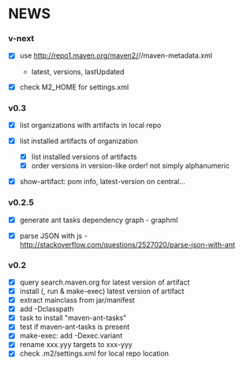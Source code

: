 
NEWS
====

### v-next

- [x] use http://repo1.maven.org/maven2/<org>/<artif>/maven-metadata.xml
    - latest, versions, lastUpdated
- [x] check M2_HOME for settings.xml


### v0.3

- [x] list organizations with artifacts in local repo
- [x] list installed artifacts of organization
    - [x] list installed versions of artifacts
    - [x] order versions in version-like order! not simply alphanumeric
- [x] show-artifact: pom info, latest-version on central...


### v0.2.5

- [x] generate ant tasks dependency graph - graphml
- [x] parse JSON with js - http://stackoverflow.com/questions/2527020/parse-json-with-ant


### v0.2

- [x] query search.maven.org for latest version of artifact
- [x] install (, run & make-exec) latest version of artifact
- [x] extract mainclass from jar/manifest
- [x] add -Dclasspath
- [x] task to install "maven-ant-tasks"
- [x] test if maven-ant-tasks is present
- [x] make-exec: add -Dexec.variant
- [x] rename xxx.yyy targets to xxx-yyy
- [x] check .m2/settings.xml for local repo location
